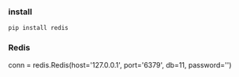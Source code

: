 ### install
```
pip install redis
```
### Redis
conn = redis.Redis(host='127.0.0.1', port='6379', db=11, password='')
